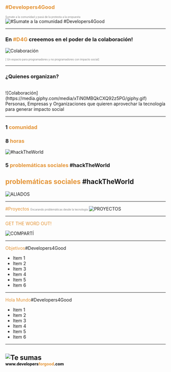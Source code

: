 ### <span style="color: #e49436">#Developers4Good</span> [](http://www.developersforgood.com)
<span style="color:gray; font-size:0.6em;">Sumate a la comunidad y pasá de la protesta a la propuesta</span>
![#Sumate a la comunidad #Developers4Good](http://www.mobilemonday.net/rm/1.gif)

---

### En <span style="color: #e49436; text-transform: none">#D4G</span> creeemos en el poder de la colaboración!
![Colaboración](https://media.giphy.com/media/cJ6koIC4PecNO/giphy.gif)

<span style="color:gray; font-size:0.6em;">[ Un espacio para programadores y no programadores con impacto social]</span>

---

### ¿Quienes organizan?
<br>
![Colaboración](https://media.giphy.com/media/xTiN0MBQkCXQ92z5PG/giphy.gif)
<br>
Personas, Empresas y Organizaciones que quieren aprovechar la tecnología para generar impacto social 

---

### 1 <span style="color: #e49436">comunidad</span>
### 8 <span style="color: #e49436">horas</span>
![#hackTheWorld](https://media.giphy.com/media/uRz0rfdjuIsrC/giphy.gif)
### 5 <span style="color: #e49436">problemáticas sociales</span> #hackTheWorld <span style="color: #666666">

<span style="color: #e49436">problemáticas sociales</span> #hackTheWorld 
---

![ALIADOS](http://developersforgood.com/assets/css/images/D4G_aliados.png)

---

<span style="color: #e49436">#Proyectos</span>
<span style="color:gray; font-size:0.6em;">Encarando problemáticas desde la tecnología</span>
![PROYECTOS](http://revistalima.com.ar/wp-content/uploads/2017/05/Samsung.jpg)

---

<span style="color: #e49436">GET THE WORD OUT!</span>

![COMPARTÍ](https://media.giphy.com/media/3hvmlYNsOTFWE/giphy.gif)

---

<span style="color: #e49436">Objetivos</span>#Developers4Good

- Item 1
- Item 2
- Item 3
- Item 4
- Item 5
- Item 6

---

<span style="color: #e49436">Hola Mundo</span>#Developers4Good

- Item 1
- Item 2
- Item 3
- Item 4
- Item 5
- Item 6


---
[](http://www.developersforgood.com)
![Te sumas](http://www.resistenciahuemul.com.ar/imgs/noticias/Acciones%20sociales31%20Argentina.%20Emprendedores%20y%20la%20ayuda%20economica%20de%20usuarios%20%2021May16.gif)
<br>
<span style="font-size: 0.6em;"><span style="color:black">www.</span><span style="color:black">developers</span><span style="color: #e49436">forgood</span><span style="color: black">.com</span>
--


